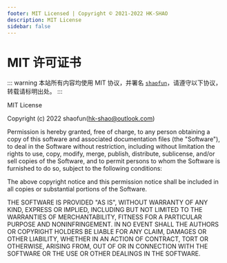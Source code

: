 ```yaml
---
footer: MIT Licensed | Copyright © 2021-2022 HK-SHAO
description: MIT License
sidebar: false
---
```


# MIT 许可证书
::: warning
本站所有内容均使用 MIT 协议，并署名 [`shaofun`](//shao.fun)，请遵守以下协议，转载请标明出处。
:::

MIT License

Copyright (c) 2022 shaofun(hk-shao@outlook.com)

Permission is hereby granted, free of charge, to any person obtaining a copy
of this software and associated documentation files (the "Software"), to deal
in the Software without restriction, including without limitation the rights
to use, copy, modify, merge, publish, distribute, sublicense, and/or sell
copies of the Software, and to permit persons to whom the Software is
furnished to do so, subject to the following conditions:

The above copyright notice and this permission notice shall be included in all
copies or substantial portions of the Software.

THE SOFTWARE IS PROVIDED "AS IS", WITHOUT WARRANTY OF ANY KIND, EXPRESS OR
IMPLIED, INCLUDING BUT NOT LIMITED TO THE WARRANTIES OF MERCHANTABILITY,
FITNESS FOR A PARTICULAR PURPOSE AND NONINFRINGEMENT. IN NO EVENT SHALL THE
AUTHORS OR COPYRIGHT HOLDERS BE LIABLE FOR ANY CLAIM, DAMAGES OR OTHER
LIABILITY, WHETHER IN AN ACTION OF CONTRACT, TORT OR OTHERWISE, ARISING FROM,
OUT OF OR IN CONNECTION WITH THE SOFTWARE OR THE USE OR OTHER DEALINGS IN THE
SOFTWARE.